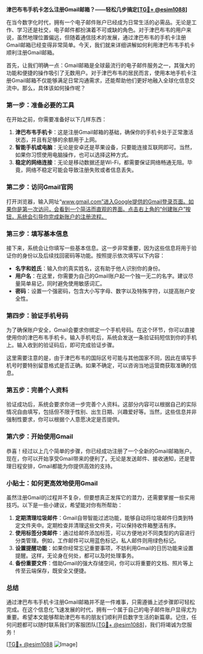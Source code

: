 **津巴布韦手机卡怎么注册Gmail邮箱？——轻松几步搞定[[TG💪+ @esim1088](https://t.me/s/esim1088)]**

在当今数字化时代，拥有一个电子邮件账户已经成为日常生活的必需品。无论是工作、学习还是社交，电子邮件都扮演着不可或缺的角色。对于津巴布韦的用户来说，虽然地理位置偏远，但随着通信技术的发展，通过津巴布韦的手机卡注册Gmail邮箱已经变得非常简单。今天，我们就来详细讲解如何利用津巴布韦手机卡顺利注册Gmail邮箱。

首先，让我们明确一点：Gmail邮箱是全球最流行的电子邮件服务之一，其强大的功能和便捷的操作吸引了无数用户。对于津巴布韦的居民而言，使用本地手机卡注册Gmail邮箱不仅能够满足日常沟通需求，还能帮助他们更好地融入全球化信息交流中。那么，具体该如何操作呢？

### 第一步：准备必要的工具

在开始之前，你需要准备好以下几样东西：

1. **津巴布韦手机卡**：这是注册Gmail邮箱的基础，确保你的手机卡处于正常激活状态，并且有足够的余额用于上网。
2. **智能手机或电脑**：无论是安卓还是苹果设备，只要能连接互联网即可。当然，如果你习惯使用电脑操作，也可以选择这种方式。
3. **稳定的网络连接**：无论是移动数据还是Wi-Fi，都需要保证网络畅通无阻。毕竟，网络不稳定可能会导致注册失败或者信息丢失。

### 第二步：访问Gmail官网

打开浏览器，输入网址“www.gmail.com”进入Google提供的Gmail登录页面。如果你是第一次访问，会看到一个简洁而直观的界面。点击右上角的“创建账户”按钮，系统会引导你完成新账户的注册流程。

### 第三步：填写基本信息

接下来，系统会让你填写一些基本信息。这一步非常重要，因为这些信息将用于验证你的身份以及后续找回密码等功能。按照提示依次填写以下内容：

- **名字和姓氏**：输入你的真实姓名，这有助于他人识别你的身份。
- **用户名**：在这里，你需要为自己的Gmail账户起一个独一无二的名字。建议尽量简单易记，同时避免使用敏感词汇。
- **密码**：设置一个强密码，包含大小写字母、数字以及特殊字符，以提高账户安全性。

### 第四步：验证手机号码

为了确保账户安全，Gmail会要求你绑定一个手机号码。在这个环节，你可以直接使用你的津巴布韦手机卡。输入手机号后，系统会发送一条验证码短信到你的手机上。输入收到的验证码后，即可完成验证步骤。

这里需要注意的是，由于津巴布韦的国际区号可能与其他国家不同，因此在填写手机号时要特别留意格式是否正确。如果不确定，可以咨询当地运营商获取准确的信息。

### 第五步：完善个人资料

验证成功后，系统会要求你进一步完善个人资料。这部分内容可以根据自己的实际情况自由填写，包括但不限于性别、出生日期、兴趣爱好等。当然，这些信息并非强制性要求，你可以根据个人意愿决定是否提供。

### 第六步：开始使用Gmail

恭喜！经过以上几个简单的步骤，你已经成功注册了一个全新的Gmail邮箱账户。现在，你可以开始享受Gmail带来的便利了。无论是发送邮件、接收通知，还是管理日程安排，Gmail都能为你提供高效的支持。

### 小贴士：如何更高效地使用Gmail

虽然注册Gmail的过程并不复杂，但要想真正发挥它的潜力，还需要掌握一些实用技巧。以下是一些小建议，希望能对你有所帮助：

1. **定期清理垃圾邮件**：Gmail自带智能过滤功能，能够自动将垃圾邮件归类到特定文件夹中。定期检查并清理这些文件夹，可以保持收件箱整洁有序。
2. **使用标签分类邮件**：通过给邮件添加标签，可以方便地对不同类型的内容进行分类管理。例如，工作邮件可以用蓝色标记，私人邮件则用绿色标记。
3. **设置提醒功能**：如果你经常忘记重要事项，不妨利用Gmail的日历功能来设置提醒。这样，无论身在何处，都可以及时处理事务。
4. **备份重要文件**：借助Gmail的强大存储空间，你可以将重要的文档、照片等上传至云端保存，既安全又便捷。

### 总结

通过津巴布韦手机卡注册Gmail邮箱并不是一件难事，只需遵循上述步骤即可轻松完成。在这个信息化飞速发展的时代，拥有一个属于自己的电子邮件账户显得尤为重要。希望本文能够帮助津巴布韦的朋友们顺利开启数字生活的新篇章。记住，任何问题都可以随时联系我们的客服团队[[TG💪+ @esim1088](https://t.me/s/esim1088)]，我们将竭诚为您服务！

[[TG💪+ @esim1088](https://t.me/s/esim1088) ![Image](https://i.postimg.cc/4NQfJmqS/Snipaste-2025-05-13-00-14-12.png)]